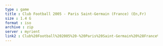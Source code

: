 ```yaml
---
type : game
title : Club Football 2005 - Paris Saint-Germain (France) (En,Fr)
size : 1.4 G
format : iso
archive : zip
server : myrient
link2 : Club%20Football%202005%20-%20Paris%20Saint-Germain%20%28France%29%20%28En%2CFr%29
---
```

